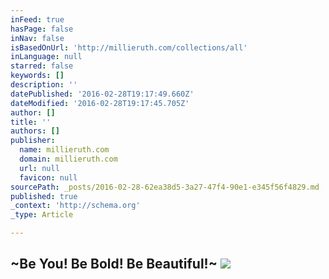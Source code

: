```yaml
---
inFeed: true
hasPage: false
inNav: false
isBasedOnUrl: 'http://millieruth.com/collections/all'
inLanguage: null
starred: false
keywords: []
description: ''
datePublished: '2016-02-28T19:17:49.660Z'
dateModified: '2016-02-28T19:17:45.705Z'
author: []
title: ''
authors: []
publisher:
  name: millieruth.com
  domain: millieruth.com
  url: null
  favicon: null
sourcePath: _posts/2016-02-28-62ea38d5-3a27-47f4-90e1-e345f56f4829.md
published: true
_context: 'http://schema.org'
_type: Article

---
```

## ~Be You! Be Bold! Be Beautiful!~   ![](http://cdn.shopify.com/s/files/1/1080/9708/t/1/assets/logo.png?10497449441357831688)